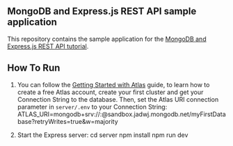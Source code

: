 ## MongoDB and Express.js REST API sample application

  This repository contains the sample application for the [MongoDB and Express.js REST API tutorial](https://www.mongodb.com/languages/express-mongodb-rest-api-tutorial).


## How To Run

  1. You can follow the [Getting Started with Atlas](https://docs.atlas.mongodb.com/getting-started/) guide, to learn how to create a free Atlas account, create your first cluster and get your Connection String to the database. Then, set the Atlas URI connection parameter in `server/.env` to your Connection String: ATLAS_URI=mongodb+srv://<username>:<password>@sandbox.jadwj.mongodb.net/myFirstDatabase?retryWrites=true&w=majority

  2. Start the Express server:
    cd server
    npm install
    npm run dev

 
 
